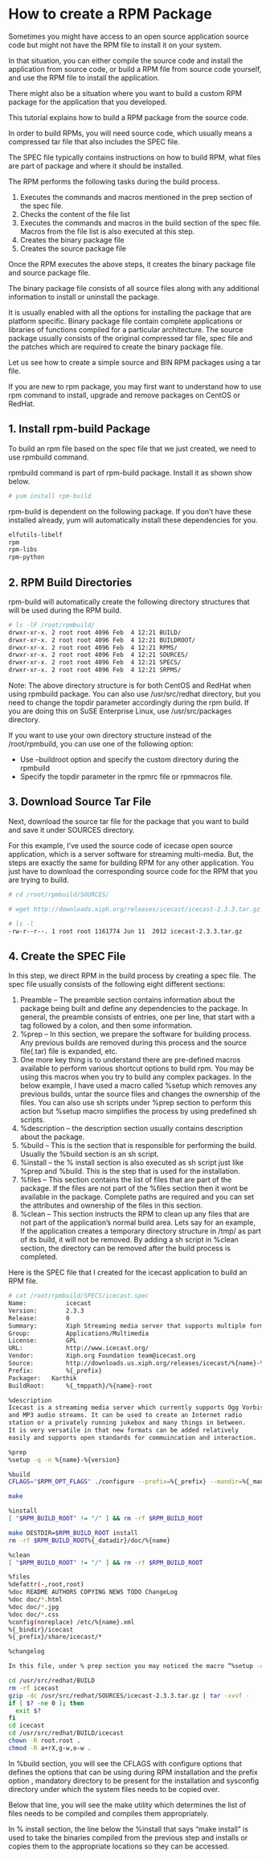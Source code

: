 # How to create a RPM Package

Sometimes you might have access to an open source application source code but might not have the RPM file to install it on your system.

In that situation, you can either compile the source code and install the application from source code, or build a RPM file from source code yourself, and use the RPM file to install the application.

There might also be a situation where you want to build a custom RPM package for the application that you developed.

This tutorial explains how to build a RPM package from the source code.

In order to build RPMs, you will need source code, which usually means a compressed tar file that also includes the SPEC file.

The SPEC file typically contains instructions on how to build RPM, what files are part of package and where it should be installed.

The RPM performs the following tasks during the build process.

1. Executes the commands and macros mentioned in the prep section of the spec file.
2. Checks the content of the file list
3. Executes the commands and macros in the build section of the spec file. Macros from the file list is also executed at this step.
4. Creates the binary package file
5. Creates the source package file

Once the RPM executes the above steps, it creates the binary package file and source package file.

The binary package file consists of all source files along with any additional information to install or uninstall the package.

It is usually enabled with all the options for installing the package that are platform specific. Binary package file contain complete applications or libraries of functions compiled for a particular architecture. The source package usually consists of the original compressed tar file, spec file and the patches which are required to create the binary package file.

Let us see how to create a simple source and BIN RPM packages using a tar file.

If you are new to rpm package, you may first want to understand how to use rpm command to install, upgrade and remove packages on CentOS or RedHat.


## 1. Install rpm-build Package



To build an rpm file based on the spec file that we just created, we need to use rpmbuild command.

rpmbuild command is part of rpm-build package. Install it as shown show below.
```sh
# yum install rpm-build
```

rpm-build is dependent on the following package. If you don’t have these installed already, yum will automatically install these dependencies for you.

```sh
elfutils-libelf
rpm
rpm-libs
rpm-python
```


## 2. RPM Build Directories



rpm-build will automatically create the following directory structures that will be used during the RPM build.
```sh
# ls -lF /root/rpmbuild/
drwxr-xr-x. 2 root root 4096 Feb  4 12:21 BUILD/
drwxr-xr-x. 2 root root 4096 Feb  4 12:21 BUILDROOT/
drwxr-xr-x. 2 root root 4096 Feb  4 12:21 RPMS/
drwxr-xr-x. 2 root root 4096 Feb  4 12:21 SOURCES/
drwxr-xr-x. 2 root root 4096 Feb  4 12:21 SPECS/
drwxr-xr-x. 2 root root 4096 Feb  4 12:21 SRPMS/
```

Note: The above directory structure is for both CentOS and RedHat when using rpmbuild package. You can also use /usr/src/redhat directory, but you need to change the topdir parameter accordingly during the rpm build. If you are doing this on SuSE Enterprise Linux, use /usr/src/packages directory.

If you want to use your own directory structure instead of the /root/rpmbuild, you can use one of the following option:

* Use –buildroot option and specify the custom directory during the rpmbuild
* Specify the topdir parameter in the rpmrc file or rpmmacros file.


## 3. Download Source Tar File



Next, download the source tar file for the package that you want to build and save it under SOURCES directory.

For this example, I’ve used the source code of icecase open source application, which is a server software for streaming multi-media. But, the steps are exactly the same for building RPM for any other application. You just have to download the corresponding source code for the RPM that you are trying to build.
```sh
# cd /root/rpmbuild/SOURCES/

# wget http://downloads.xiph.org/releases/icecast/icecast-2.3.3.tar.gz

# ls -l
-rw-r--r--. 1 root root 1161774 Jun 11  2012 icecast-2.3.3.tar.gz
```


## 4. Create the SPEC File



In this step, we direct RPM in the build process by creating a spec file. The spec file usually consists of the following eight different sections:

1. Preamble – The preamble section contains information about the package being built and define any dependencies to the package. In general, the preamble consists of entries, one per line, that start with a tag followed by a colon, and then some information.
2. %prep – In this section, we prepare the software for building process. Any previous builds are removed during this process and the source file(.tar) file is expanded, etc.
3. One more key thing is to understand there are pre-defined macros available to perform various shortcut options to build rpm. You may be using this macros when you try to build any complex packages. In the below example, I have used a macro called %setup which removes any previous builds, untar the source files and changes the ownership of the files. You can also use sh scripts under %prep section to perform this action but %setup macro simplifies the process by using predefined sh scripts.
4. %description – the description section usually contains description about the package.
5. %build – This is the section that is responsible for performing the build. Usually the %build section is an sh script.
6. %install – the % install section is also executed as sh script just like %prep and %build. This is the step that is used for the installation.
7. %files – This section contains the list of files that are part of the package. If the files are not part of the %files section then it wont be available in the package. Complete paths are required and you can set the attributes and ownership of the files in this section.
8. %clean – This section instructs the RPM to clean up any files that are not part of the application’s normal build area. Lets say for an example, If the application creates a temporary directory structure in /tmp/ as part of its build, it will not be removed. By adding a sh script in %clean section, the directory can be removed after the build process is completed.

Here is the SPEC file that I created for the icecast application to build an RPM file.

```sh
# cat /root/rpmbuild/SPECS/icecast.spec
Name:           icecast
Version:        2.3.3
Release:        0
Summary:        Xiph Streaming media server that supports multiple formats.
Group:          Applications/Multimedia
License:        GPL
URL:            http://www.icecast.org/
Vendor:         Xiph.org Foundation team@icecast.org
Source:         http://downloads.us.xiph.org/releases/icecast/%{name}-%{version}.tar.gz
Prefix:         %{_prefix}
Packager: 	Karthik
BuildRoot:      %{_tmppath}/%{name}-root

%description
Icecast is a streaming media server which currently supports Ogg Vorbis
and MP3 audio streams. It can be used to create an Internet radio
station or a privately running jukebox and many things in between.
It is very versatile in that new formats can be added relatively
easily and supports open standards for commuincation and interaction.

%prep
%setup -q -n %{name}-%{version}

%build
CFLAGS="$RPM_OPT_FLAGS" ./configure --prefix=%{_prefix} --mandir=%{_mandir} --sysconfdir=/etc

make

%install
[ "$RPM_BUILD_ROOT" != "/" ] && rm -rf $RPM_BUILD_ROOT

make DESTDIR=$RPM_BUILD_ROOT install
rm -rf $RPM_BUILD_ROOT%{_datadir}/doc/%{name}

%clean
[ "$RPM_BUILD_ROOT" != "/" ] && rm -rf $RPM_BUILD_ROOT

%files
%defattr(-,root,root)
%doc README AUTHORS COPYING NEWS TODO ChangeLog
%doc doc/*.html
%doc doc/*.jpg
%doc doc/*.css
%config(noreplace) /etc/%{name}.xml
%{_bindir}/icecast
%{_prefix}/share/icecast/*

%changelog

In this file, under % prep section you may noticed the macro “%setup -q -n %{name}-%{version}”. This macro executes the following command in the background.

cd /usr/src/redhat/BUILD
rm -rf icecast
gzip -dc /usr/src/redhat/SOURCES/icecast-2.3.3.tar.gz | tar -xvvf -
if [ $? -ne 0 ]; then
  exit $?
fi
cd icecast
cd /usr/src/redhat/BUILD/icecast
chown -R root.root .
chmod -R a+rX,g-w,o-w .
```

In %build section, you will see the CFLAGS with configure options that defines the options that can be using during RPM installation and the prefix option , mandatory directory to be present for the installation and sysconfig directory under which the system files needs to be copied over.

Below that line, you will see the make utility which determines the list of files needs to be compiled and compiles them appropriately.

In % install section, the line below the %install that says “make install” is used to take the binaries compiled from the previous step and installs or copies them to the appropriate locations so they can be accessed.